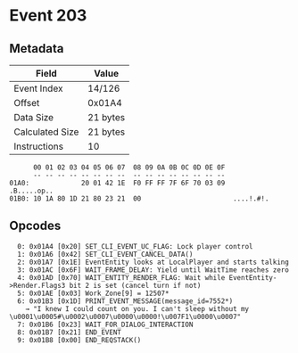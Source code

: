 # Event 203

## Metadata

| Field           | Value    |
|-----------------|----------|
| Event Index     | 14/126   |
| Offset          | 0x01A4   |
| Data Size       | 21 bytes |
| Calculated Size | 21 bytes |
| Instructions    | 10       |

```
      00 01 02 03 04 05 06 07  08 09 0A 0B 0C 0D 0E 0F
      -- -- -- -- -- -- -- --  -- -- -- -- -- -- -- --
01A0:             20 01 42 1E  F0 FF FF 7F 6F 70 03 09       .B.....op..
01B0: 10 1A 80 1D 21 80 23 21  00                       ....!.#!.       
```

## Opcodes

```
  0: 0x01A4 [0x20] SET_CLI_EVENT_UC_FLAG: Lock player control
  1: 0x01A6 [0x42] SET_CLI_EVENT_CANCEL_DATA()
  2: 0x01A7 [0x1E] EventEntity looks at LocalPlayer and starts talking
  3: 0x01AC [0x6F] WAIT_FRAME_DELAY: Yield until WaitTime reaches zero
  4: 0x01AD [0x70] WAIT_ENTITY_RENDER_FLAG: Wait while EventEntity->Render.Flags3 bit 2 is set (cancel turn if not)
  5: 0x01AE [0x03] Work_Zone[9] = 12507*
  6: 0x01B3 [0x1D] PRINT_EVENT_MESSAGE(message_id=7552*)
    → "I knew I could count on you. I can't sleep without my \u0001\u0005#\u0002\u0007\u0000\u0000!\u007F1\u0000\u0007"
  7: 0x01B6 [0x23] WAIT_FOR_DIALOG_INTERACTION
  8: 0x01B7 [0x21] END_EVENT
  9: 0x01B8 [0x00] END_REQSTACK()
```
